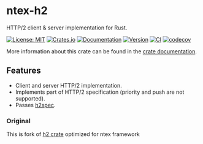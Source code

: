 # ntex-h2

HTTP/2 client & server implementation for Rust.

[![License: MIT](https://img.shields.io/badge/License-MIT-blue.svg)](https://opensource.org/licenses/MIT)
[![Crates.io](https://img.shields.io/crates/v/ntex-h2.svg)](https://crates.io/crates/ntex-h2)
[![Documentation](https://docs.rs/ntex-h2/badge.svg)][dox]
[![Version](https://img.shields.io/badge/rustc-1.65+-lightgray.svg)](https://blog.rust-lang.org/2022/11/03/Rust-1.65.0.html) 
[![CI](https://github.com/ntex-rs/ntex-h2/actions/workflows/CI.yml/badge.svg)](https://github.com/ntex-rs/ntex-h2/actions/workflows/CI.yml) 
[![codecov](https://codecov.io/gh/ntex-rs/ntex-h2/branch/main/graph/badge.svg)](https://codecov.io/gh/ntex-rs/ntex-h2) 

More information about this crate can be found in the [crate documentation][dox].

[dox]: https://docs.rs/ntex-h2

## Features

* Client and server HTTP/2 implementation.
* Implements part of HTTP/2 specification (priority and push are not supported).
* Passes [h2spec](https://github.com/summerwind/h2spec).

### Original

This is fork of [h2 crate](https://crates.io/crates/h2) optimized for ntex framework

[h2spec]: https://github.com/summerwind/h2spec
